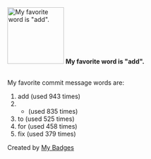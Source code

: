 <img src="https://github.com/my-badges/my-badges/blob/master/src/all-badges/favorite-word/favorite-word.png?raw=true" alt="My favorite word is &quot;add&quot;." title="My favorite word is &quot;add&quot;." width="128">
<strong>My favorite word is &quot;add&quot;.</strong>
<br><br>

My favorite commit message words are:

1. add (used 943 times)
2. - (used 835 times)
3. to (used 525 times)
4. for (used 458 times)
5. fix (used 379 times)


Created by <a href="https://github.com/my-badges/my-badges">My Badges</a>